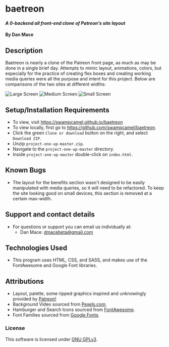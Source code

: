 # baetreon

#### _A 0-backend all front-end clone of Patreon's site layout_

#### By Dan Mace


## Description
Baetreon is nearly a clone of the Patreon front page, as much as may be done in a single brief day.  Attempts to mimic layout, animations, colors, but especially for the practice of creating flex boxes and creating working media queries were all the purpose and intent for this project.  Below are comparisons of the two sites at different widths:

![Large Screen](https://github.com/swampcamel/baetreon/img/baetreon-compare-1600w.PNG)
![Medium Screen](https://github.com/swampcamel/baetreon/img/baetreon-compare-830w.PNG)
![Small Screen](https://github.com/swampcamel/baetreon/img/baetreon-compare-662w.PNG)

## Setup/Installation Requirements
- To view, visit https://swampcamel.github.io/baetreon
- To view locally, first go to https://github.com/swampcamel/baetreon.
- Click the green `Clone or download` button on the right, and select `Download ZIP`.
- Unzip `project-one-up-master.zip`.
- Navigate to the `project-one-up-master` directory.
- Inside `project-one-up-master` double-click on `index.html`.

## Known Bugs
- The layout for the benefits section wasn't designed to be easily manipulated with media queries, so it will need to be refactored.  To keep the site looking good on small devices, this section is removed at a certain max-width.

## Support and contact details
- For questions or support you can email us individually at:
  - Dan Mace: dmacebeta@gmail.com

## Technologies Used
- This program uses HTML, CSS, and SASS, and makes use of the FontAwesome and Google Font libraries.

## Attributions
- Layout, palette, some ripped graphics inspired and unknowingly provided by [Patreon!](https://www.patreon.com/)
- Background Video sourced from [Pexels.com](https://videos.pexels.com/videos/light-effects-animation-857050).
- Hamburger and Search Icons sourced from [FontAwesome](https://fontawesome.com/).
- Font Families sourced from [Google Fonts](https://fonts.google.com/).

### License
This software is licensed under [GNU GPLv3](LICENSE.txt).
